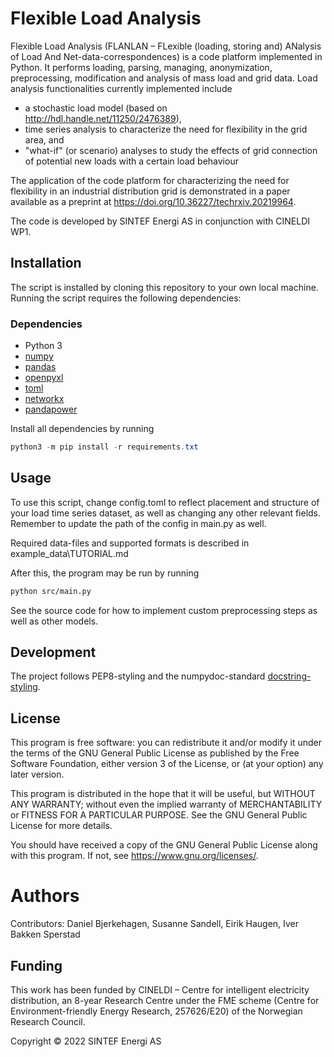 # Flexible Load Analysis
Flexible Load Analysis (FLANLAN – FLexible (loading, storing and) ANalysis of Load And Net-data-correspondences) is a code platform implemented in Python. It performs loading, parsing, managing, anonymization, preprocessing, modification and analysis of mass load and grid data. Load analysis functionalities currently implemented include 
* a stochastic load model (based on http://hdl.handle.net/11250/2476389), 
* time series analysis to characterize the need for flexibility in the grid area, and
* "what-if" (or scenario) analyses to study the effects of grid connection of potential new loads with a certain load behaviour

The application of the code platform for characterizing the need for flexibility in an industrial distribution grid is demonstrated in a paper available as a preprint at https://doi.org/10.36227/techrxiv.20219964.

The code is developed by SINTEF Energi AS in conjunction with CINELDI WP1.

## Installation
The script is installed by cloning this repository to your own local machine.
Running the script requires the following dependencies:

### Dependencies
* Python 3
* [numpy](https://numpy.org/)
* [pandas](https://pandas.pydata.org/pandas-docs/stable/index.html#)
* [openpyxl](https://openpyxl.readthedocs.io/en/stable/)
* [toml](https://toml.io/en/)
* [networkx](https://networkx.org/)
* [pandapower](https://www.pandapower.org/)

Install all dependencies by running  
```Powershell
python3 -m pip install -r requirements.txt
```

## Usage
To use this script, change config.toml to reflect placement and structure of your load time series dataset, as well as changing any other relevant fields.
Remember to update the path of the config in main.py as well.

Required data-files and supported formats is described in example_data\TUTORIAL.md

After this, the program may be run by running
```Bash
python src/main.py
```

See the source code for how to implement custom preprocessing steps as well as other models.

## Development
The project follows PEP8-styling and the numpydoc-standard 
[docstring-styling](https://numpydoc.readthedocs.io/en/latest/format.html).

## License
This program is free software: you can redistribute it and/or modify
it under the terms of the GNU General Public License as published by
the Free Software Foundation, either version 3 of the License, or
(at your option) any later version.

This program is distributed in the hope that it will be useful,
but WITHOUT ANY WARRANTY; without even the implied warranty of
MERCHANTABILITY or FITNESS FOR A PARTICULAR PURPOSE.  See the
GNU General Public License for more details.

You should have received a copy of the GNU General Public License
along with this program.  If not, see <https://www.gnu.org/licenses/>.

# Authors
Contributors: Daniel Bjerkehagen, Susanne Sandell, Eirik Haugen, Iver Bakken Sperstad

## Funding
This work has been funded by CINELDI – Centre for intelligent electricity distribution, an 8-year Research Centre under the FME scheme (Centre for Environment-friendly Energy Research, 257626/E20) of the Norwegian Research Council.

Copyright &copy; 2022 SINTEF Energi AS
